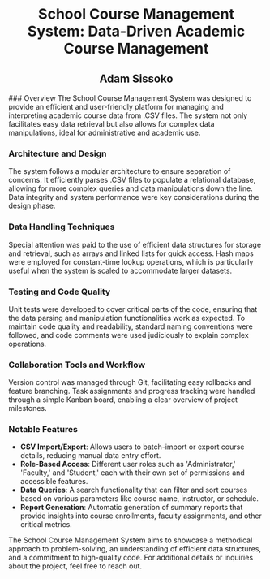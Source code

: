 <h1 align = "center"> School Course Management System: Data-Driven Academic Course Management </h1>
<h2 align = "center"> Adam Sissoko </h2>
### Overview
The School Course Management System was designed to provide an efficient and user-friendly platform for managing and interpreting academic course data from .CSV files. The system not only facilitates easy data retrieval but also allows for complex data manipulations, ideal for administrative and academic use.

### Architecture and Design
The system follows a modular architecture to ensure separation of concerns. It efficiently parses .CSV files to populate a relational database, allowing for more complex queries and data manipulations down the line. Data integrity and system performance were key considerations during the design phase.

### Data Handling Techniques
Special attention was paid to the use of efficient data structures for storage and retrieval, such as arrays and linked lists for quick access. Hash maps were employed for constant-time lookup operations, which is particularly useful when the system is scaled to accommodate larger datasets.

### Testing and Code Quality
Unit tests were developed to cover critical parts of the code, ensuring that the data parsing and manipulation functionalities work as expected. To maintain code quality and readability, standard naming conventions were followed, and code comments were used judiciously to explain complex operations.

### Collaboration Tools and Workflow
Version control was managed through Git, facilitating easy rollbacks and feature branching. Task assignments and progress tracking were handled through a simple Kanban board, enabling a clear overview of project milestones.

### Notable Features
- **CSV Import/Export**: Allows users to batch-import or export course details, reducing manual data entry effort.
- **Role-Based Access**: Different user roles such as 'Administrator,' 'Faculty,' and 'Student,' each with their own set of permissions and accessible features.
- **Data Queries**: A search functionality that can filter and sort courses based on various parameters like course name, instructor, or schedule.
- **Report Generation**: Automatic generation of summary reports that provide insights into course enrollments, faculty assignments, and other critical metrics.

The School Course Management System aims to showcase a methodical approach to problem-solving, an understanding of efficient data structures, and a commitment to high-quality code. For additional details or inquiries about the project, feel free to reach out.
